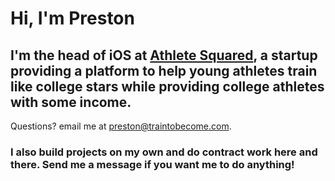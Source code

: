 # Hi, I'm Preston
## I'm the head of iOS at [Athlete Squared](https://athletesquared.co/), a startup providing a platform to help young athletes train like college stars while providing college athletes with some income.

Questions? email me at [preston@traintobecome.com](mailto:preston@traintobecome.com).

### I also build projects on my own and do contract work here and there. Send me a message if you want me to do anything!
